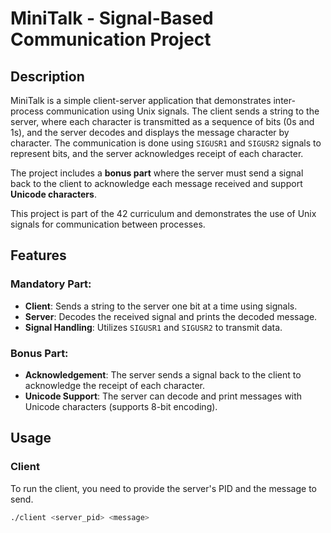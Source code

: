 # MiniTalk - Signal-Based Communication Project

## Description 

MiniTalk is a simple client-server application that demonstrates inter-process communication using Unix signals. The client sends a string to the server, where each character is transmitted as a sequence of bits (0s and 1s), and the server decodes and displays the message character by character. The communication is done using `SIGUSR1` and `SIGUSR2` signals to represent bits, and the server acknowledges receipt of each character. 

The project includes a **bonus part** where the server must send a signal back to the client to acknowledge each message received and support **Unicode characters**.

This project is part of the 42 curriculum and demonstrates the use of Unix signals for communication between processes.

## Features

### Mandatory Part:
- **Client**: Sends a string to the server one bit at a time using signals.
- **Server**: Decodes the received signal and prints the decoded message.
- **Signal Handling**: Utilizes `SIGUSR1` and `SIGUSR2` to transmit data.

### Bonus Part:
- **Acknowledgement**: The server sends a signal back to the client to acknowledge the receipt of each character.
- **Unicode Support**: The server can decode and print messages with Unicode characters (supports 8-bit encoding).

## Usage

### Client

To run the client, you need to provide the server's PID and the message to send.

```bash
./client <server_pid> <message>

